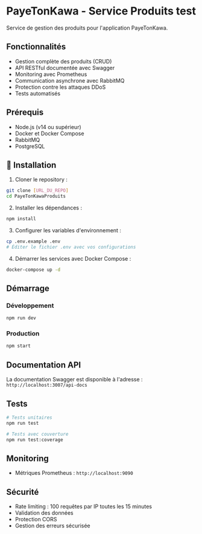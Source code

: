 ﻿# PayeTonKawa - Service Produits  test

Service de gestion des produits pour l'application PayeTonKawa.

## Fonctionnalités

- Gestion complète des produits (CRUD)
- API RESTful documentée avec Swagger
- Monitoring avec Prometheus
- Communication asynchrone avec RabbitMQ
- Protection contre les attaques DDoS
- Tests automatisés

## Prérequis

- Node.js (v14 ou supérieur)
- Docker et Docker Compose
- RabbitMQ
- PostgreSQL

## 🔧 Installation

1. Cloner le repository :
```bash
git clone [URL_DU_REPO]
cd PayeTonKawaProduits
```

2. Installer les dépendances :
```bash
npm install
```

3. Configurer les variables d'environnement :
```bash
cp .env.example .env
# Éditer le fichier .env avec vos configurations
```

4. Démarrer les services avec Docker Compose :
```bash
docker-compose up -d
```

## Démarrage

### Développement
```bash
npm run dev
```

### Production
```bash
npm start
```

## Documentation API

La documentation Swagger est disponible à l'adresse : `http://localhost:3007/api-docs`

## Tests

```bash
# Tests unitaires
npm run test

# Tests avec couverture
npm run test:coverage
```

## Monitoring
- Métriques Prometheus : `http://localhost:9090`

## Sécurité

- Rate limiting : 100 requêtes par IP toutes les 15 minutes
- Validation des données
- Protection CORS
- Gestion des erreurs sécurisée
